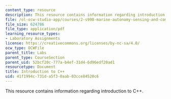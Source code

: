 ```yaml
---
content_type: resource
description: This resource contains information regarding introduction to C++.
file: /ol-ocw-studio-app/courses/2-s998-marine-autonomy-sensing-and-communications-spring-2012/41f1994c731da5f30aab03cce84520c6_MIT2_S998S12_Lab02.pdf
file_size: 624786
file_type: application/pdf
learning_resource_types:
- Laboratory Assignments
license: https://creativecommons.org/licenses/by-nc-sa/4.0/
ocw_type: OCWFile
parent_title: Labs
parent_type: CourseSection
parent_uid: 52bcf20c-777a-b4ef-31d4-6d96edf20ad1
resourcetype: Document
title: Introduction to C++
uid: 41f1994c-731d-a5f3-0aab-03cce84520c6
---
```

This resource contains information regarding introduction to C++.